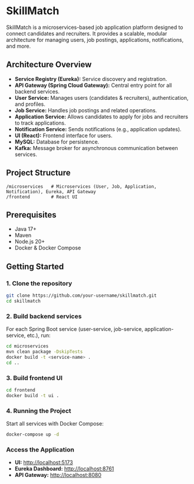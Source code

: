 # SkillMatch

SkillMatch is a microservices-based job application platform designed to connect candidates and recruiters. It provides a scalable, modular architecture for managing users, job postings, applications, notifications, and more.

## Architecture Overview

- **Service Registry (Eureka):** Service discovery and registration.
- **API Gateway (Spring Cloud Gateway):** Central entry point for all backend services.
- **User Service:** Manages users (candidates & recruiters), authentication, and profiles.
- **Job Service:** Handles job postings and related operations.
- **Application Service:** Allows candidates to apply for jobs and recruiters to track applications.
- **Notification Service:** Sends notifications (e.g., application updates).
- **UI (React):** Frontend interface for users.
- **MySQL:** Database for persistence.
- **Kafka:** Message broker for asynchronous communication between services.

## Project Structure

```
/microservices   # Microservices (User, Job, Application, Notification), Eureka, API Gateway
/frontend        # React UI
```

## Prerequisites

- Java 17+
- Maven
- Node.js 20+
- Docker & Docker Compose

## Getting Started

### 1. Clone the repository

```bash
git clone https://github.com/your-username/skillmatch.git
cd skillmatch
```

### 2. Build backend services

For each Spring Boot service (user-service, job-service, application-service, etc.), run:

```bash
cd microservices
mvn clean package -DskipTests
docker build -t <service-name> .
cd ..
```

### 3. Build frontend UI

```bash
cd frontend
docker build -t ui .
```

### 4. Running the Project

Start all services with Docker Compose:

```bash
docker-compose up -d
```

### Access the Application

- **UI:** [http://localhost:5173](http://localhost:5173)
- **Eureka Dashboard:** [http://localhost:8761](http://localhost:8761)
- **API Gateway:** [http://localhost:8080](http://localhost:8080)